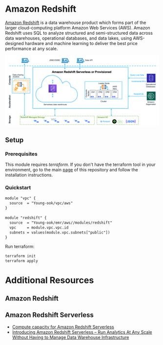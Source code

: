 # Amazon Redshift
[Amazon Redshift](https://aws.amazon.com/redshift/) is a data warehouse product which forms part of the larger cloud-computing platform Amazon Web Services (AWS). Amazon Redshift uses SQL to analyze structured and semi-structured data across data warehouses, operational databases, and data lakes, using AWS-designed hardware and machine learning to deliver the best price performance at any scale.

![aws-redshift-arch](../../images/aws-redshift-arch.png)

## Setup
### Prerequisites
This module requires *terraform*. If you don't have the terraform tool in your environment, go to the main [page](https://github.com/Young-ook/terraform-aws-emr) of this repository and follow the installation instructions.

### Quickstart
```
module "vpc" {
  source  = "Young-ook/vpc/aws"
}

module "redshift" {
  source  = "Young-ook/emr/aws//modules/redshift"
  vpc     = module.vpc.vpc.id
  subnets = values(module.vpc.subnets["public"])
}
```
Run terraform:
```
terraform init
terraform apply
```

# Additional Resources
## Amazon Redshift
## Amazon Redshift Serverless
- [Compute capacity for Amazon Redshift Serverless](https://docs.aws.amazon.com/redshift/latest/mgmt/serverless-capacity.html)
- [Introducing Amazon Redshift Serverless – Run Analytics At Any Scale Without Having to Manage Data Warehouse Infrastructure](https://aws.amazon.com/blogs/aws/introducing-amazon-redshift-serverless-run-analytics-at-any-scale-without-having-to-manage-infrastructure/)

